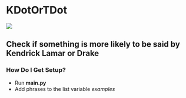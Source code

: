 # KDotOrTDot
<img src="http://direct.rhapsody.com/imageserver/images/imgs.209027147/500x500.jpg">

## Check if something is more likely to be said by Kendrick Lamar or Drake

### How Do I Get Setup?
- Run **main.py**
- Add phrases to the list variable *examples*
